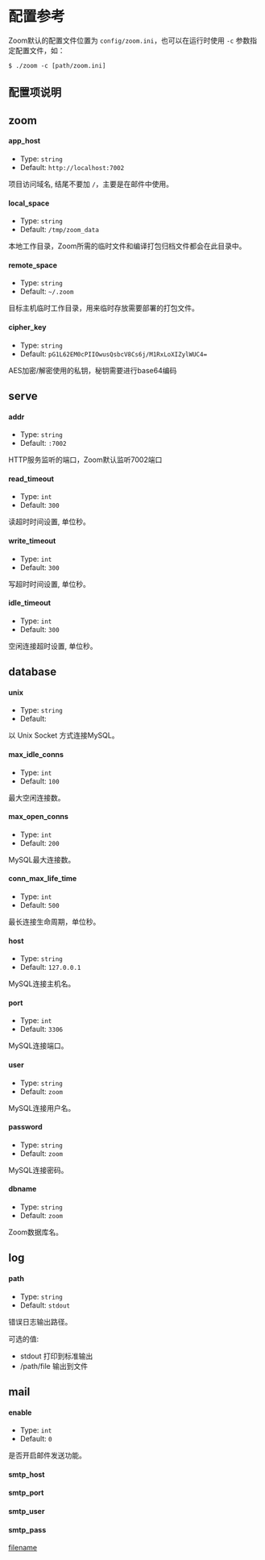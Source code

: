 # 配置参考

Zoom默认的配置文件位置为 `config/zoom.ini`，也可以在运行时使用 `-c` 参数指定配置文件，如：

```
$ ./zoom -c [path/zoom.ini]
```

## 配置项说明

## zoom

#### app_host

- Type: `string`
- Default: `http://localhost:7002`

项目访问域名, 结尾不要加 `/`，主要是在邮件中使用。

#### local_space

- Type: `string`
- Default: `/tmp/zoom_data`

本地工作目录，Zoom所需的临时文件和编译打包归档文件都会在此目录中。

#### remote_space

- Type: `string`
- Default: `~/.zoom`

目标主机临时工作目录，用来临时存放需要部署的打包文件。

#### cipher_key

- Type: `string`
- Default: `pG1L62EM0cPIIOwusQsbcV8Cs6j/M1RxLoXIZylWUC4=`

AES加密/解密使用的私钥，秘钥需要进行base64编码

## serve

#### addr

- Type: `string`
- Default: `:7002`

HTTP服务监听的端口，Zoom默认监听7002端口

#### read_timeout

- Type: `int`
- Default: `300`

读超时时间设置, 单位秒。

#### write_timeout

- Type: `int`
- Default: `300`

写超时时间设置, 单位秒。


#### idle_timeout

- Type: `int`
- Default: `300`

空闲连接超时设置, 单位秒。

## database

#### unix

- Type: `string`
- Default: ` `

以 Unix Socket 方式连接MySQL。

#### max_idle_conns

- Type: `int`
- Default: `100`

最大空闲连接数。

#### max_open_conns

- Type: `int`
- Default: `200`

MySQL最大连接数。

#### conn_max_life_time

- Type: `int`
- Default: `500`

最长连接生命周期，单位秒。

#### host

- Type: `string`
- Default: `127.0.0.1`

MySQL连接主机名。

#### port

- Type: `int`
- Default: `3306`

MySQL连接端口。

#### user

- Type: `string`
- Default: `zoom`

MySQL连接用户名。

#### password

- Type: `string`
- Default: `zoom`

MySQL连接密码。

#### dbname

- Type: `string`
- Default: `zoom`

Zoom数据库名。

## log

#### path

- Type: `string`
- Default: `stdout`

错误日志输出路径。

可选的值:

- stdout 打印到标准输出
- /path/file 输出到文件

## mail

#### enable

- Type: `int`
- Default: `0`

是否开启邮件发送功能。

#### smtp_host

#### smtp_port

#### smtp_user

#### smtp_pass

[filename](include/footer.md ':include')